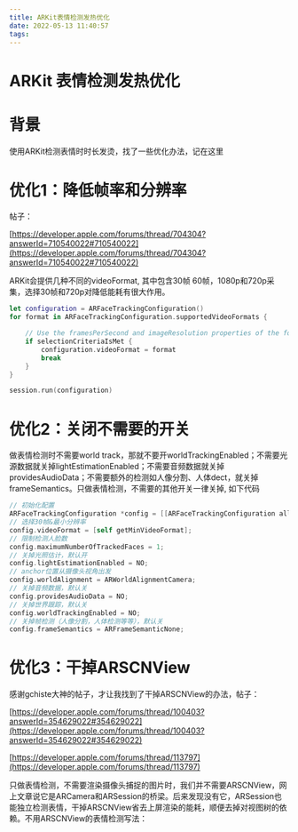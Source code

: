 ```yaml
---
title: ARKit表情检测发热优化
date: 2022-05-13 11:40:57
tags:
---
```

# ARKit 表情检测发热优化

# 背景

使用ARKit检测表情时时长发烫，找了一些优化办法，记在这里

# 优化1：降低帧率和分辨率

帖子：

[https://developer.apple.com/forums/thread/704304?answerId=710540022#710540022](https://developer.apple.com/forums/thread/704304?answerId=710540022#710540022)

ARKit会提供几种不同的videoFormat, 其中包含30帧 60帧，1080p和720p采集，选择30帧和720p对降低能耗有很大作用。

```swift
let configuration = ARFaceTrackingConfiguration()
for format in ARFaceTrackingConfiguration.supportedVideoFormats {

    // Use the framesPerSecond and imageResolution properties of the format to make your selection.
    if selectionCriteriaIsMet {
        configuration.videoFormat = format
        break
    }
}

session.run(configuration)
```

# 优化2：关闭不需要的开关

做表情检测时不需要world track，那就不要开worldTrackingEnabled；不需要光源数据就关掉lightEstimationEnabled；不需要音频数据就关掉providesAudioData；不需要额外的检测如人像分割、人体dect，就关掉frameSemantics。只做表情检测，不需要的其他开关一律关掉, 如下代码

```swift
// 初始化配置
ARFaceTrackingConfiguration *config = [[ARFaceTrackingConfiguration alloc] init];
// 选择30帧&最小分辨率
config.videoFormat = [self getMinVideoFormat];
// 限制检测人脸数
config.maximumNumberOfTrackedFaces = 1;
// 关掉光照估计，默认开
config.lightEstimationEnabled = NO;
// anchor位置从摄像头视角出发
config.worldAlignment = ARWorldAlignmentCamera;
// 关掉音频数据，默认关
config.providesAudioData = NO;
// 关掉世界跟踪，默认关
config.worldTrackingEnabled = NO;
// 关掉帧检测（人像分割，人体检测等等），默认关
config.frameSemantics = ARFrameSemanticNone;
```

# 优化3：干掉ARSCNView

感谢gchiste大神的帖子，才让我找到了干掉ARSCNView的办法，帖子：

[https://developer.apple.com/forums/thread/100403?answerId=354629022#354629022](https://developer.apple.com/forums/thread/100403?answerId=354629022#354629022)

[https://developer.apple.com/forums/thread/113797](https://developer.apple.com/forums/thread/113797)

只做表情检测，不需要渲染摄像头捕捉的图片时，我们并不需要ARSCNView，网上文章说它是ARCamera和ARSession的桥梁。后来发现没有它，ARSession也能独立检测表情，干掉ARSCNView省去上屏渲染的能耗，顺便去掉对视图树的依赖。不用ARSCNView的表情检测写法：